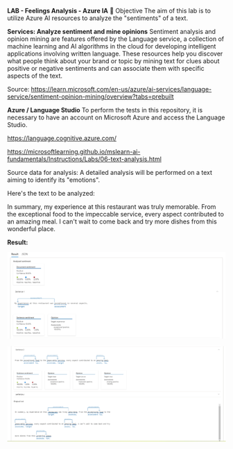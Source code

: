 __LAB - Feelings Analysis - Azure IA__
🚀  Objective
The aim of this lab is to utilize Azure AI resources to analyze the "sentiments" of a text.

__Services: Analyze sentiment and mine opinions__
Sentiment analysis and opinion mining are features offered by the Language service, a collection of machine learning and AI algorithms in the cloud for developing intelligent applications involving written language. These resources help you discover what people think about your brand or topic by mining text for clues about positive or negative sentiments and can associate them with specific aspects of the text.

Source: https://learn.microsoft.com/en-us/azure/ai-services/language-service/sentiment-opinion-mining/overview?tabs=prebuilt

__Azure / Language Studio__
To perform the tests in this repository, it is necessary to have an account on Microsoft Azure and access the Language Studio.

https://language.cognitive.azure.com/

https://microsoftlearning.github.io/mslearn-ai-fundamentals/Instructions/Labs/06-text-analysis.html

Source data for analysis:
A detailed analysis will be performed on a text aiming to identify its "emotions".

Here's the text to be analyzed:

In summary, my experience at this restaurant was truly memorable. From the exceptional food to the impeccable service, every aspect contributed to an amazing meal. I can't wait to come back and try more dishes from this wonderful place.

__Result:__

![alt text](image.png)

![alt text](image-2.png)




